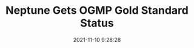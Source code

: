 ---
"title": "Neptune Gets OGMP Gold Standard Status"
"date": "2021-11-10 9:28:28"
"feed_name": "RIGZONE"
"feed_website": "http://www.rigzone.com/"
"feed_rss": "http://www.rigzone.com/news/rss/rigzone_latest.aspx"
"link": "https://www.rigzone.com/news/neptune_gets_ogmp_gold_standard_status-10-nov-2021-166963-article/?rss=true"
"source": "None"
"file": "_posts/2021-1-1-ca019315a22a6e343a1d0509a2538e3fd690a5ee.md"
"accident": "0"
"drilling": "0"
"dead": "0"
"injured": "0"
"arrested": "0"
"place": "unknown place"
"where": "unknown site"
"causes": "unknown"
"place_uri": "unknown place"
---